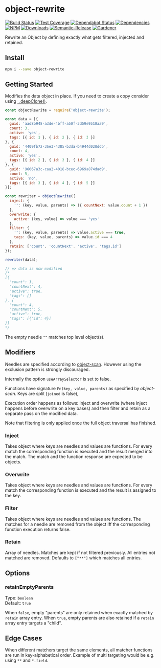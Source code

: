 # object-rewrite

[![Build Status](https://circleci.com/gh/blackflux/object-rewrite.png?style=shield)](https://circleci.com/gh/blackflux/object-rewrite)
[![Test Coverage](https://img.shields.io/coveralls/blackflux/object-rewrite/master.svg)](https://coveralls.io/github/blackflux/object-rewrite?branch=master)
[![Dependabot Status](https://api.dependabot.com/badges/status?host=github&repo=blackflux/object-rewrite)](https://dependabot.com)
[![Dependencies](https://david-dm.org/blackflux/object-rewrite/status.svg)](https://david-dm.org/blackflux/object-rewrite)
[![NPM](https://img.shields.io/npm/v/object-rewrite.svg)](https://www.npmjs.com/package/object-rewrite)
[![Downloads](https://img.shields.io/npm/dt/object-rewrite.svg)](https://www.npmjs.com/package/object-rewrite)
[![Semantic-Release](https://github.com/blackflux/js-gardener/blob/master/assets/icons/semver.svg)](https://github.com/semantic-release/semantic-release)
[![Gardener](https://github.com/blackflux/js-gardener/blob/master/assets/badge.svg)](https://github.com/blackflux/js-gardener)

Rewrite an Object by defining exactly what gets filtered, injected and retained.

## Install

```bash
npm i --save object-rewrite
```

## Getting Started

Modifies the data object in place. If you need to create a copy consider using [_.deepClone()](https://lodash.com/docs/#cloneDeep).

<!-- eslint-disable-next-line import/no-unresolved -->
```js
const objectRewrite = require('object-rewrite');

const data = [{
  guid: 'aad8b948-a3de-4bff-a50f-3d59e9510aa9',
  count: 3,
  active: 'yes',
  tags: [{ id: 1 }, { id: 2 }, { id: 3 }]
}, {
  guid: '4409fb72-36e3-4385-b3da-b4944d028dcb',
  count: 4,
  active: 'yes',
  tags: [{ id: 2 }, { id: 3 }, { id: 4 }]
}, {
  guid: '96067a3c-caa2-4018-bcec-6969a874dad9',
  count: 5,
  active: 'no',
  tags: [{ id: 3 }, { id: 4 }, { id: 5 }]
}];

const rewriter = objectRewrite({
  inject: {
    '': (key, value, parents) => ({ countNext: value.count + 1 })
  },
  overwrite: {
    active: (key, value) => value === 'yes'
  },
  filter: {
    '': (key, value, parents) => value.active === true,
    tags: (key, value, parents) => value.id === 4
  },
  retain: ['count', 'countNext', 'active', 'tags.id']
});

rewriter(data);

// => data is now modified
/*
[{
  "count": 3,
  "countNext": 4,
  "active": true,
  "tags": []
}, {
  "count": 4,
  "countNext": 5,
  "active": true,
  "tags": [{"id": 4}]
}]
*/
```

The empty needle `""` matches top level object(s).  

## Modifiers

Needles are specified according to [object-scan](https://github.com/blackflux/object-scan).
However using the exclusion pattern is strongly discouraged.

Internally the option `useArraySelector` is set to false.

Functions have signature `Fn(key, value, parents)` as specified by *object-scan*. Keys are split (`joined` is false),

Execution order happens as follows: inject and overwrite (where inject happens before overwrite on a key bases) and then filter and retain as a separate pass on the modified data.

Note that filtering is only applied once the full object traversal has finished.

### Inject

Takes object where keys are needles and values are functions. For every match the corresponding function is executed and the result merged into the match. The match and the function response are expected to be objects.

### Overwrite

Takes object where keys are needles and values are functions. For every match the corresponding function is executed and the result is assigned to the key.

### Filter

Takes object where keys are needles and values are functions. The matches for a needle are removed from the object iff the corresponding function execution returns false.

### Retain

Array of needles. Matches are kept if not filtered previously. All entries not matched are removed. Defaults to `["**"]` which matches all entries.

## Options

### retainEmptyParents

Type: `boolean`<br>
Default: `true`

When `false`, empty "parents" are only retained when exactly matched by `retain` array entry. When `true`, empty parents are also retained if a `retain` array entry targets a "child".

## Edge Cases

When different matchers target the same elements, all matcher functions are run in key-alphabetical order.
Example of multi targeting would be e.g. using `**` and `*.field`.
